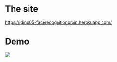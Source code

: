 # The site 
https://jding05-facerecognitionbrain.herokuapp.com/

# Demo
![](assets/demo.gif?raw=true)

